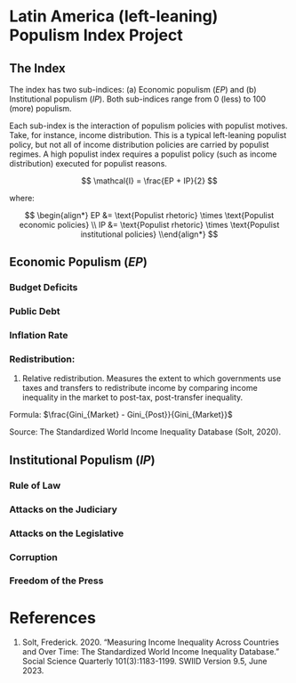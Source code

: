 # Latin America (left-leaning) Populism Index Project

## The Index

The index has two sub-indices: (a) Economic populism $(EP)$ and (b) Institutional populism $(IP)$. Both sub-indices range from 0 (less) to 100 (more) populism.

Each sub-index is the interaction of populism policies with populist motives. Take, for instance, income distribution. This is a typical left-leaning populist policy, but not all of income distribution policies are carried by populist regimes. A high populist index requires a populist policy (such as income distribution) executed for populist reasons.

$$
\mathcal{I} = \frac{EP + IP}{2}
$$

where:

$$
\begin{align*}
EP &= \text{Populist rhetoric} \times \text{Populist economic policies} \\
IP &= \text{Populist rhetoric} \times \text{Populist institutional policies}
\\end{align*}
$$

## Economic Populism $(EP$)

### Budget Deficits

### Public Debt

### Inflation Rate

### Redistribution:

1) Relative redistribution. Measures the extent to which governments use taxes and transfers to redistribute income by comparing income inequality in the market to post-tax, post-transfer inequality.

Formula: $\frac{Gini_{Market} - Gini_{Post}}{Gini_{Market}}$

Source: The Standardized World Income Inequality Database (Solt, 2020). 

## Institutional Populism $(IP)$

### Rule of Law

### Attacks on the Judiciary

### Attacks on the Legislative

### Corruption

### Freedom of the Press





# References 
1. Solt, Frederick. 2020. “Measuring Income Inequality Across Countries and Over Time: The Standardized World Income Inequality Database.” Social Science Quarterly 101(3):1183-1199. SWIID Version 9.5, June 2023.
